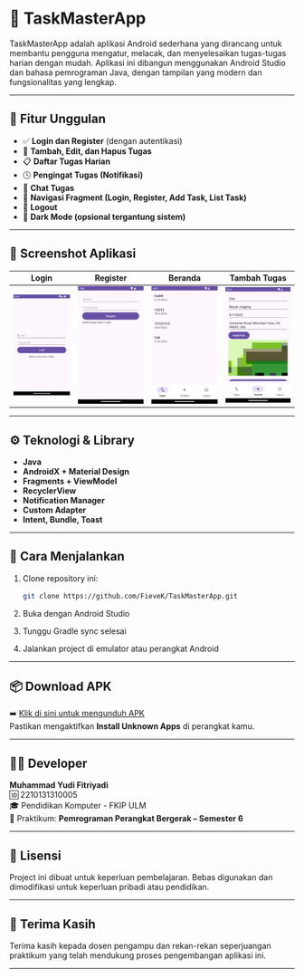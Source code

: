 # 📱 TaskMasterApp

TaskMasterApp adalah aplikasi Android sederhana yang dirancang untuk membantu pengguna mengatur, melacak, dan menyelesaikan tugas-tugas harian dengan mudah. Aplikasi ini dibangun menggunakan Android Studio dan bahasa pemrograman Java, dengan tampilan yang modern dan fungsionalitas yang lengkap.

---

## 🎯 Fitur Unggulan

- ✅ **Login dan Register** (dengan autentikasi)
- 📝 **Tambah, Edit, dan Hapus Tugas**
- 📋 **Daftar Tugas Harian**
- 🕓 **Pengingat Tugas (Notifikasi)**
- 💬 **Chat Tugas**
- 🔄 **Navigasi Fragment (Login, Register, Add Task, List Task)**
- 🔐 **Logout**
- 🌙 **Dark Mode (opsional tergantung sistem)**

---

## 📸 Screenshot Aplikasi

| Login | Register | Beranda | Tambah Tugas |
|-------|----------|---------|---------------|
| ![Login](foto/login.png) | ![Register](foto/register.png) | ![Main](foto/main.png) | ![Add Task](foto/add_task.png) |


---

## ⚙️ Teknologi & Library

- **Java**
- **AndroidX + Material Design**
- **Fragments + ViewModel**
- **RecyclerView**
- **Notification Manager**
- **Custom Adapter**
- **Intent, Bundle, Toast**

---

## 🔧 Cara Menjalankan

1. Clone repository ini:

    ```bash
    git clone https://github.com/FieveK/TaskMasterApp.git
    ```

2. Buka dengan Android Studio
3. Tunggu Gradle sync selesai
4. Jalankan project di emulator atau perangkat Android

---

## 📦 Download APK

➡️ [Klik di sini untuk mengunduh APK](https://github.com/FieveK/TaskMasterApp/releases)  
Pastikan mengaktifkan **Install Unknown Apps** di perangkat kamu.

---

## 👨‍💻 Developer

**Muhammad Yudi Fitriyadi**  
🆔 2210131310005  
🎓 Pendidikan Komputer - FKIP ULM  
📘 Praktikum: **Pemrograman Perangkat Bergerak – Semester 6**

---

## 📄 Lisensi

Project ini dibuat untuk keperluan pembelajaran. Bebas digunakan dan dimodifikasi untuk keperluan pribadi atau pendidikan.

---

## 🙏 Terima Kasih

Terima kasih kepada dosen pengampu dan rekan-rekan seperjuangan praktikum yang telah mendukung proses pengembangan aplikasi ini.

---

